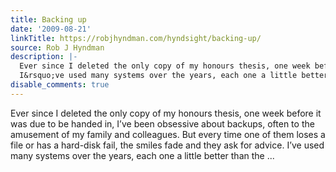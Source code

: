 ```yaml
---
title: Backing up
date: '2009-08-21'
linkTitle: https://robjhyndman.com/hyndsight/backing-up/
source: Rob J Hyndman
description: |-
  Ever since I deleted the only copy of my honours thesis, one week before it was due to be handed in, I&rsquo;ve been obsessive about backups, often to the amusement of my family and colleagues. But every time one of them loses a file or has a hard-disk fail, the smiles fade and they ask for advice.
  I&rsquo;ve used many systems over the years, each one a little better than the ...
disable_comments: true
---
```

Ever since I deleted the only copy of my honours thesis, one week before it was due to be handed in, I&rsquo;ve been obsessive about backups, often to the amusement of my family and colleagues. But every time one of them loses a file or has a hard-disk fail, the smiles fade and they ask for advice.
I&rsquo;ve used many systems over the years, each one a little better than the ...
